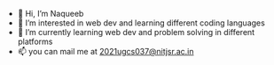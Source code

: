 - 👋 Hi, I’m Naqueeb
- 👀 I’m interested in web dev and learning different coding languages 
- 🌱 I’m currently learning web dev and problem solving in different platforms  
- 📫 you can mail me at 2021ugcs037@nitjsr.ac.in

<!---
2021ugcs037/2021ugcs037 is a ✨ special ✨ repository because its `README.md` (this file) appears on your GitHub profile.
You can click the Preview link to take a look at your changes.
--->

